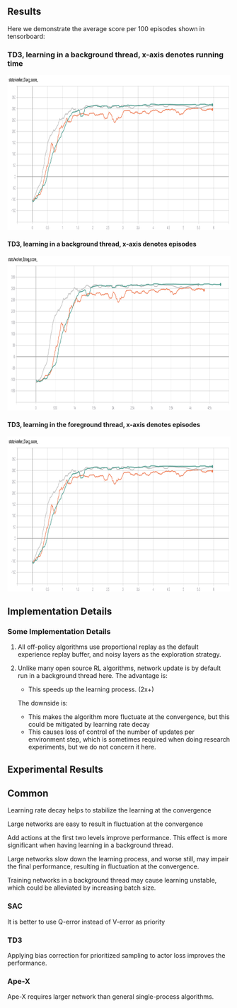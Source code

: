 ## Results

Here we demonstrate the average score per 100 episodes shown in tensorboard:

### TD3, learning in a background thread, x-axis denotes running time

<p align="center">
<img src="/results/td3/back_time.png" alt="average score in tensorboard" height="350">
</p>

#### TD3, learning in a background thread, x-axis denotes episodes

<p align="center">
<img src="/results/td3/back_episode.png" alt="average score in tensorboard" height="350">
</p>

#### TD3, learning in the foreground thread, x-axis denotes episodes

<p align="center">
<img src="/results/td3/back_time.png" alt="average score in tensorboard" height="350">
</p>

## Implementation Details

### Some Implementation Details

1. All off-policy algorithms use proportional replay as the default experience replay buffer, and noisy layers as the exploration strategy.

2. Unlike many open source RL algorithms, network update is by default run in a background thread here. 
    The advantage is:

    - This speeds up the learning process. (2x+)

    The downside is:

    - This makes the algorithm more fluctuate at the convergence, but this could be mitigated by learning rate decay
    - This causes loss of control of the number of updates per environment step, which is sometimes required when doing research experiments, but we do not concern it here. 

## Experimental Results

## Common

Learning rate decay helps to stabilize the learning at the convergence

Large networks are easy to result in fluctuation at the convergence

Add actions at the first two levels improve performance. This effect is more significant when having learning in a background thread.

Large networks slow down the learning process, and worse still, may impair the final performance, resulting in fluctuation at the convergence.

Training networks in a background thread may cause learning unstable, which could be alleviated by increasing batch size.

### SAC

It is better to use Q-error instead of V-error as priority

### TD3

Applying bias correction for prioritized sampling to actor loss improves the performance.

### Ape-X

Ape-X requires larger network than general single-process algorithms.